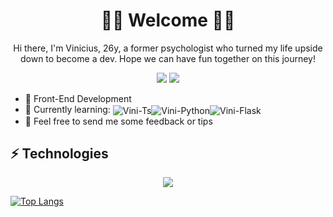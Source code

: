 <h1 align="center"> 🏳️‍🌈 Welcome 🏳️‍🌈 </h1> 

<p align="center">Hi there, I'm Vinicius, 26y, a former psychologist who turned my life upside down to become a dev. Hope we can have fun together on this journey!</p>

<p align="center">
  <a href="https://www.linkedin.com/in/viniciusmeirelless" target="_blank"><img src="https://img.shields.io/badge/-LinkedIn-%230077B5?style=for-the-badge&logo=linkedin&logoColor=white" target="_blank"></a> 
  <a href = "mailto:vinicius_meirelless@hotmail.com"><img src="https://img.shields.io/badge/Microsoft_Outlook-0078D4?style=for-the-badge&logo=microsoft-outlook&logoColor=white"></a>
</p>


- 🔭 Front-End Development 
- 🌱 Currently learning: <img align="center" alt="Vini-Ts" src="https://img.shields.io/badge/Next-black?style=for-the-badge&logo=next.js&logoColor=white"><img align="center" alt="Vini-Python" src="https://img.shields.io/badge/python-3670A0?style=for-the-badge&logo=python&logoColor=ffdd54"><img align="center" alt="Vini-Flask" src="https://img.shields.io/badge/flask-%23000.svg?style=for-the-badge&logo=flask&logoColor=white">
- 🤔 Feel free to send me some feedback or tips

## ⚡ Technologies
<p align="center">
  <a href="https://skillicons.dev">
    <img src="https://skillicons.dev/icons?i=html,css,js,ts,react,next,tailwind,materialui,python,mysql,figma,aws,git,github,bitbucket" />
  </a>
</p>

[![Top Langs](https://github-readme-stats.vercel.app/api/top-langs/?username=vimevili&hide=html,css,java&size_weight=0.5&count_weight=0.5&theme=outrun&langs_count=3)](https://github.com/anuraghazra/github-readme-stats)

